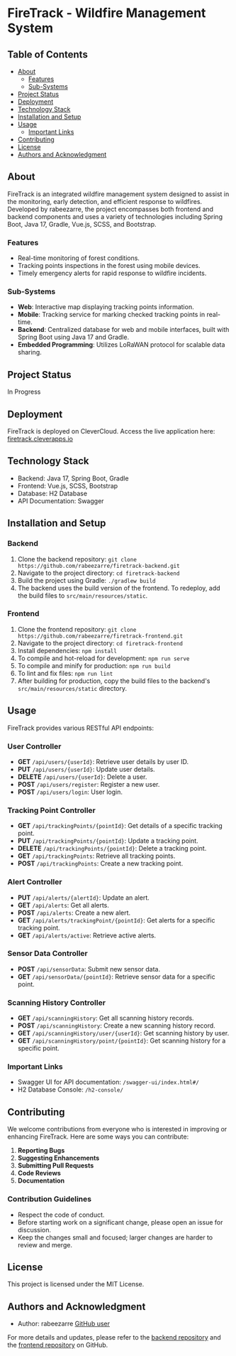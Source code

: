# FireTrack - Wildfire Management System

## Table of Contents
- [About](#about)
  - [Features](#features)
  - [Sub-Systems](#sub-systems)
- [Project Status](#project-status)
- [Deployment](#deployment)
- [Technology Stack](#technology-stack)
- [Installation and Setup](#installation-and-setup)
- [Usage](#usage)
  - [Important Links](#important-links)
- [Contributing](#contributing)
- [License](#license)
- [Authors and Acknowledgment](#authors-and-acknowledgment)


## About
FireTrack is an integrated wildfire management system designed to assist in the monitoring, early detection, and efficient response to wildfires. Developed by rabeezarre, the project encompasses both frontend and backend components and uses a variety of technologies including Spring Boot, Java 17, Gradle, Vue.js, SCSS, and Bootstrap.

### Features
- Real-time monitoring of forest conditions.
- Tracking points inspections in the forest using mobile devices.
- Timely emergency alerts for rapid response to wildfire incidents.

### Sub-Systems
- **Web**: Interactive map displaying tracking points information.
- **Mobile**: Tracking service for marking checked tracking points in real-time.
- **Backend**: Centralized database for web and mobile interfaces, built with Spring Boot using Java 17 and Gradle.
- **Embedded Programming**: Utilizes LoRaWAN protocol for scalable data sharing.

## Project Status
In Progress

## Deployment
FireTrack is deployed on CleverCloud. Access the live application here: [firetrack.cleverapps.io](https://firetrack.cleverapps.io/)

## Technology Stack
- Backend: Java 17, Spring Boot, Gradle
- Frontend: Vue.js, SCSS, Bootstrap
- Database: H2 Database
- API Documentation: Swagger

## Installation and Setup
### Backend
1. Clone the backend repository: `git clone https://github.com/rabeezarre/firetrack-backend.git`
2. Navigate to the project directory: `cd firetrack-backend`
3. Build the project using Gradle: `./gradlew build`
4. The backend uses the build version of the frontend. To redeploy, add the build files to `src/main/resources/static`.

### Frontend
1. Clone the frontend repository: `git clone https://github.com/rabeezarre/firetrack-frontend.git`
2. Navigate to the project directory: `cd firetrack-frontend`
3. Install dependencies: `npm install`
4. To compile and hot-reload for development: `npm run serve`
5. To compile and minify for production: `npm run build`
6. To lint and fix files: `npm run lint`
7. After building for production, copy the build files to the backend's `src/main/resources/static` directory.

## Usage

FireTrack provides various RESTful API endpoints:


### User Controller
- **GET** `/api/users/{userId}`: Retrieve user details by user ID.
- **PUT** `/api/users/{userId}`: Update user details.
- **DELETE** `/api/users/{userId}`: Delete a user.
- **POST** `/api/users/register`: Register a new user.
- **POST** `/api/users/login`: User login.

### Tracking Point Controller
- **GET** `/api/trackingPoints/{pointId}`: Get details of a specific tracking point.
- **PUT** `/api/trackingPoints/{pointId}`: Update a tracking point.
- **DELETE** `/api/trackingPoints/{pointId}`: Delete a tracking point.
- **GET** `/api/trackingPoints`: Retrieve all tracking points.
- **POST** `/api/trackingPoints`: Create a new tracking point.

### Alert Controller
- **PUT** `/api/alerts/{alertId}`: Update an alert.
- **GET** `/api/alerts`: Get all alerts.
- **POST** `/api/alerts`: Create a new alert.
- **GET** `/api/alerts/trackingPoint/{pointId}`: Get alerts for a specific tracking point.
- **GET** `/api/alerts/active`: Retrieve active alerts.

### Sensor Data Controller
- **POST** `/api/sensorData`: Submit new sensor data.
- **GET** `/api/sensorData/{pointId}`: Retrieve sensor data for a specific point.

### Scanning History Controller
- **GET** `/api/scanningHistory`: Get all scanning history records.
- **POST** `/api/scanningHistory`: Create a new scanning history record.
- **GET** `/api/scanningHistory/user/{userId}`: Get scanning history by user.
- **GET** `/api/scanningHistory/point/{pointId}`: Get scanning history for a specific point.

### Important Links
- Swagger UI for API documentation: `/swagger-ui/index.html#/`
- H2 Database Console: `/h2-console/`

## Contributing

We welcome contributions from everyone who is interested in improving or enhancing FireTrack. Here are some ways you can contribute:

1. **Reporting Bugs**
2. **Suggesting Enhancements**
3. **Submitting Pull Requests**
4. **Code Reviews**
5. **Documentation**

### Contribution Guidelines

- Respect the code of conduct.
- Before starting work on a significant change, please open an issue for discussion.
- Keep the changes small and focused; larger changes are harder to review and merge.

## License
This project is licensed under the MIT License.

## Authors and Acknowledgment
- Author: rabeezarre [GitHub user](https://github.com/rabeezarre)

For more details and updates, please refer to the [backend repository](https://github.com/rabeezarre/firetrack-backend) and the [frontend repository](https://github.com/rabeezarre/firetrack-frontend) on GitHub.

